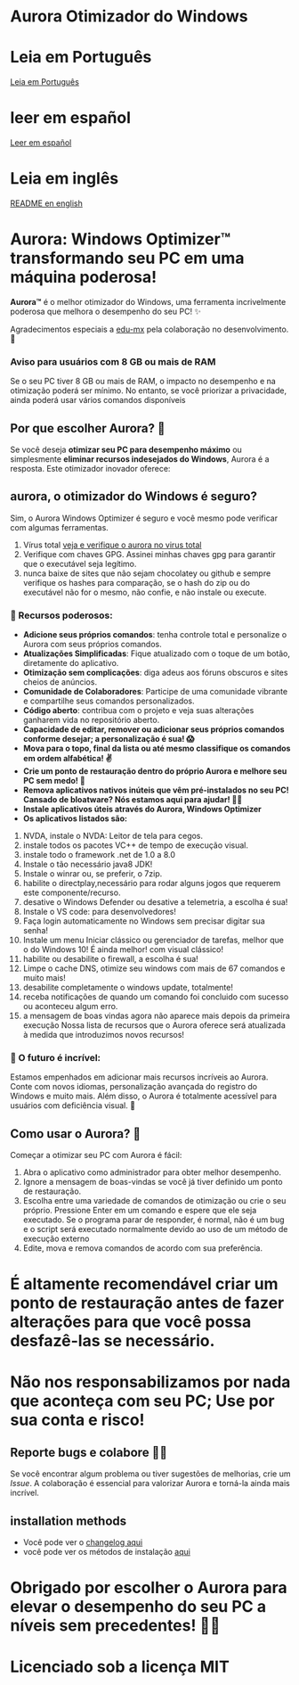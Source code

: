 # Aurora Otimizador do Windows

# Leia em Português
[Leia em Português](https://github.com/azurejoga/Aurora-Windows-Optimizer/blob/aurora/readme-pt-br.md)


# leer em español
[Leer em español](https://github.com/azurejoga/Aurora-Windows-Optimizer/blob/aurora/readme_es.md)


# Leia em inglês
[README en english](https://github.com/azurejoga/Aurora-Windows-Optimizer/blob/aurora/readme.md)


# Aurora: Windows Optimizer™ transformando seu PC em uma máquina poderosa! 



**Aurora™** é o melhor otimizador do Windows, uma ferramenta incrivelmente poderosa que melhora o desempenho do seu PC! ✨

Agradecimentos especiais a [edu-mx](https://github.com/edu-mx) pela colaboração no desenvolvimento. 🙌


### Aviso para usuários com 8 GB ou mais de RAM
Se o seu PC tiver 8 GB ou mais de RAM, o impacto no desempenho e na otimização poderá ser mínimo. No entanto, se você priorizar a privacidade, ainda poderá usar vários comandos disponíveis


## Por que escolher Aurora? 🤔

Se você deseja **otimizar seu PC para desempenho máximo** ou simplesmente **eliminar recursos indesejados do Windows**, Aurora é a resposta. Este otimizador inovador oferece:


## aurora, o otimizador do Windows é seguro?
Sim, o Aurora Windows Optimizer é seguro e você mesmo pode verificar com algumas ferramentas.
1. Vírus total  [veja e verifique o aurora no virus total](https://www.virustotal.com/gui/file/8a2a97b1ee70674a5d7571d4c8985de3fa8270ad5532517a4dc3f502dbef1aab?nocache=1)
2. Verifique com chaves GPG. Assinei minhas chaves gpg para garantir que o executável seja legítimo.
3. nunca baixe de sites que não sejam chocolatey ou github e sempre verifique os hashes para comparação, se o hash do zip ou do executável não for o mesmo, não confie, e não instale ou execute.

### 🌄 Recursos poderosos:

- **Adicione seus próprios comandos**: tenha controle total e personalize o Aurora com seus próprios comandos.
- **Atualizações Simplificadas**: Fique atualizado com o toque de um botão, diretamente do aplicativo.
- **Otimização sem complicações**: diga adeus aos fóruns obscuros e sites cheios de anúncios.
- **Comunidade de Colaboradores**: Participe de uma comunidade vibrante e compartilhe seus comandos personalizados.
- **Código aberto**: contribua com o projeto e veja suas alterações ganharem vida no repositório aberto.
- **Capacidade de editar, remover ou adicionar seus próprios comandos conforme desejar; a personalização é sua! 😱**
- **Mova para o topo, final da lista ou até mesmo classifique os comandos em ordem alfabética! ✌**
- **Crie um ponto de restauração dentro do próprio Aurora e melhore seu PC sem medo! 👏**
- **Remova aplicativos nativos inúteis que vêm pré-instalados no seu PC! Cansado de bloatware? Nós estamos aqui para ajudar! 🐱‍🎁**
- **Instale aplicativos úteis através do Aurora, Windows Optimizer**
- **Os aplicativos listados são:**
1. NVDA, instale o NVDA: Leitor de tela para cegos.
2. instale todos os pacotes VC++ de tempo de execução visual.
3. instale todo o framework .net de 1.0 a 8.0
4. Instale o tão necessário java8 JDK!
5. Instale o winrar ou, se preferir, o 7zip.
6. habilite o directplay,necessário para rodar alguns jogos que requerem este componente/recurso.
7. desative o Windows Defender ou desative a telemetria, a escolha é sua!
8. Instale o VS code: para desenvolvedores!
9. Faça login automaticamente no Windows sem precisar digitar sua senha!
10. Instale um menu Iniciar clássico ou gerenciador de tarefas, melhor que o do Windows 10! É ainda melhor! com visual clássico!
11. habilite ou desabilite o firewall, a escolha é sua!
12. Limpe o cache DNS, otimize seu windows com mais de 67 comandos e muito mais!
13. desabilite completamente o windows update, totalmente!
14. receba notificações de quando um comando foi concluido com sucesso ou aconteceu algum erro.
15. a mensagem de boas vindas agora não aparece mais depois da primeira execução
Nossa lista de recursos que o Aurora oferece será atualizada à medida que introduzimos novos recursos!

### 🌟 O futuro é incrível:

Estamos empenhados em adicionar mais recursos incríveis ao Aurora. Conte com novos idiomas, personalização avançada do registro do Windows e muito mais. Além disso, o Aurora é totalmente acessível para usuários com deficiência visual. 🌌

## Como usar o Aurora? 🚀

Começar a otimizar seu PC com Aurora é fácil:

1. Abra o aplicativo como administrador para obter melhor desempenho.
2. Ignore a mensagem de boas-vindas se você já tiver definido um ponto de restauração.
3. Escolha entre uma variedade de comandos de otimização ou crie o seu próprio. Pressione Enter em um comando e espere que ele seja executado. Se o programa parar de responder, é normal, não é um bug e o script será executado normalmente devido ao uso de um método de execução externo
4. Edite, mova e remova comandos de acordo com sua preferência.

# É altamente recomendável criar um ponto de restauração antes de fazer alterações para que você possa desfazê-las se necessário.

# Não nos responsabilizamos por nada que aconteça com seu PC; Use por sua conta e risco!

## Reporte bugs e colabore 🐞😻

Se você encontrar algum problema ou tiver sugestões de melhorias, crie um *Issue*. A colaboração é essencial para valorizar Aurora e torná-la ainda mais incrível.

## installation methods
* Você pode ver o [changelog aqui](https://github.com/azurejoga/Aurora-Windows-Optimizer/blob/aurora/changelog.md)
* você pode ver os métodos de instalação [aqui](https://github.com/azurejoga/Aurora-Windows-Optimizer/blob/aurora/instalation.md)

# Obrigado por escolher o Aurora para elevar o desempenho do seu PC a níveis sem precedentes! 💪✨

# Licenciado sob a licença MIT